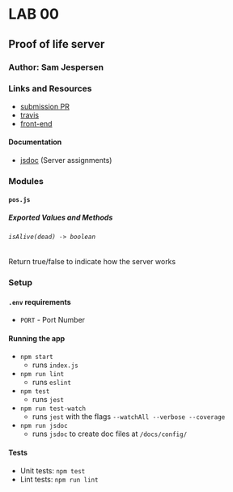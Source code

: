 # LAB 00 

## Proof of life server

### Author: Sam Jespersen

### Links and Resources
* [submission PR](https://github.com/sam-jespersen-401-advanced-javascript/lab-00/pull/1)
* [travis](https://travis-ci.com/sam-jespersen-401-advanced-javascript/lab-00)
* [front-end](http://sam-jespersen-lab-00.herokuapp.com/)

#### Documentation
* [jsdoc](http://sam-jespersen-lab-00.herokuapp.com/docs) (Server assignments)
### Modules
#### `pos.js`
##### Exported Values and Methods

###### `isAlive(dead) -> boolean`
Return true/false to indicate how the server works

### Setup
#### `.env` requirements
* `PORT` - Port Number


#### Running the app

* `npm start`
    * runs `index.js`
* `npm run lint`
    *   runs `eslint`
* `npm test`
    * runs `jest`
* `npm run test-watch`
    *   runs `jest` with the flags `--watchAll --verbose --coverage`
* `npm run jsdoc`
    * runs `jsdoc` to create doc files at `/docs/config/`

  
#### Tests
* Unit tests: `npm test`
* Lint tests: `npm run lint`
